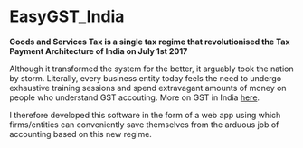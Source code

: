 # EasyGST_India

**Goods and Services Tax is a single tax regime that revolutionised the Tax Payment Architecture of India on July 1st 2017**

Although it transformed the system for the better, it arguably took the nation by storm. Literally, every business entity
today feels the need to undergo exhaustive training sessions and
spend extravagant amounts of money on people who understand GST accouting. 
More on GST in India [here](http://www.gstindia.com/about/).

I therefore developed this software in the form of a web app using which firms/entities can conveniently save themselves
from the arduous job of accounting based on this new regime. 
